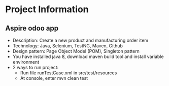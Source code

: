 # Project Information

## Aspire odoo app

- Description: Create a new product and manufacturing order item
- Technology: Java, Selenium, TestNG, Maven, Github
- Design pattern: Page Object Model (POM), Singleton pattern
- You have installed java 8, download maven build tool and install variable environment
- 2 ways to run project:
    + Run file runTestCase.xml in src/test/resources
    + At console, enter mvn clean test
